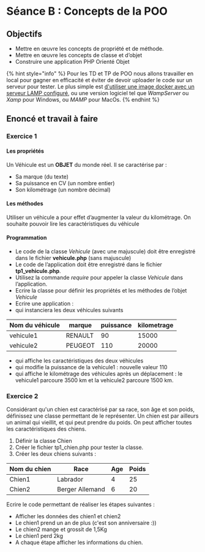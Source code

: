 # Séance B : Concepts de la POO

## Objectifs

* Mettre en œuvre les concepts de propriété et de méthode.
* Mettre en œuvre les concepts de classe et d’objet
* Construire une application PHP Orienté Objet

{% hint style="info" %}
Pour les TD et TP de POO nous allons travailler en local pour gagner en efficacité et éviter de devoir uploader le code sur un serveur pour tester. Le plus simple est [d'utiliser une image docker avec un serveur LAMP configuré](../faq.md), ou une version logiciel tel que _WampServer_ ou _Xamp_ pour Windows, ou _MAMP_ pour MacOs.
{% endhint %}

## Enoncé et travail à faire

### Exercice 1

#### **Les propriétés**

Un Véhicule est un **OBJET** du monde réel. Il se caractérise par :

* Sa marque (du texte)
* Sa puissance en CV (un nombre entier)
* Son kilométrage (un nombre décimal)

#### **Les méthodes**

Utiliser un véhicule a pour effet d’augmenter la valeur du kilométrage. On souhaite pouvoir lire les caractéristiques du véhicule

#### **Programmation**

* Le code de la classe _Vehicule_ (avec une majuscule) doit être enregistré dans le fichier **vehicule.php** (sans majuscule)
* Le code de l’application doit être enregistré dans le fichier **tp1\_vehicule.php**.&#x20;
* Utilisez la commande _require_ pour appeler la classe _Vehicule_ dans l’application.
* Ecrire la classe pour définir les propriétés et les méthodes de l’objet _Vehicule_
* Ecrire une application :
* qui instanciera les deux véhicules suivants

| Nom du véhicule | marque  | puissance | kilometrage |
| --------------- | ------- | --------- | ----------- |
| vehicule1       | RENAULT | 90        | 15000       |
| vehicule2       | PEUGEOT | 110       | 20000       |

* qui affiche les caractéristiques des deux véhicules
* qui modifie la puissance de la vehicule1 : nouvelle valeur 110
* qui affiche le kilométrage des véhicules après un déplacement : le vehicule1 parcoure 3500 km et la vehicule2 parcoure 1500 km.

### Exercice 2

Considérant qu'un chien est caractérisé par sa race, son âge et son poids, définissez une classe permettant de le représenter. Un chien est par ailleurs un animal qui vieillit, et qui peut prendre du poids. On peut afficher toutes les caractéristiques des chiens.

1. Définir la classe Chien
2. Créer le fichier tp1\_chien.php pour tester la classe.
3. Créer les deux chiens suivants :

| Nom du chien | Race            | Age | Poids |
| ------------ | --------------- | --- | ----- |
| Chien1       | Labrador        | 4   | 25    |
| Chien2       | Berger Allemand | 6   | 20    |

Ecrire le code permettant de réaliser les étapes suivantes :

* Afficher les données des chien1 et chien2
* Le chien1 prend un an de plus (c'est son anniversaire :))
* Le chien2 mange et grossit de 1,5Kg
* Le chien1 perd 2kg
* A chaque étape afficher les informations du chien.
